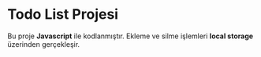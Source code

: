 # Todo List Projesi
Bu proje **Javascript** ile kodlanmıştır. Ekleme ve silme işlemleri **local storage** üzerinden gerçekleşir.

